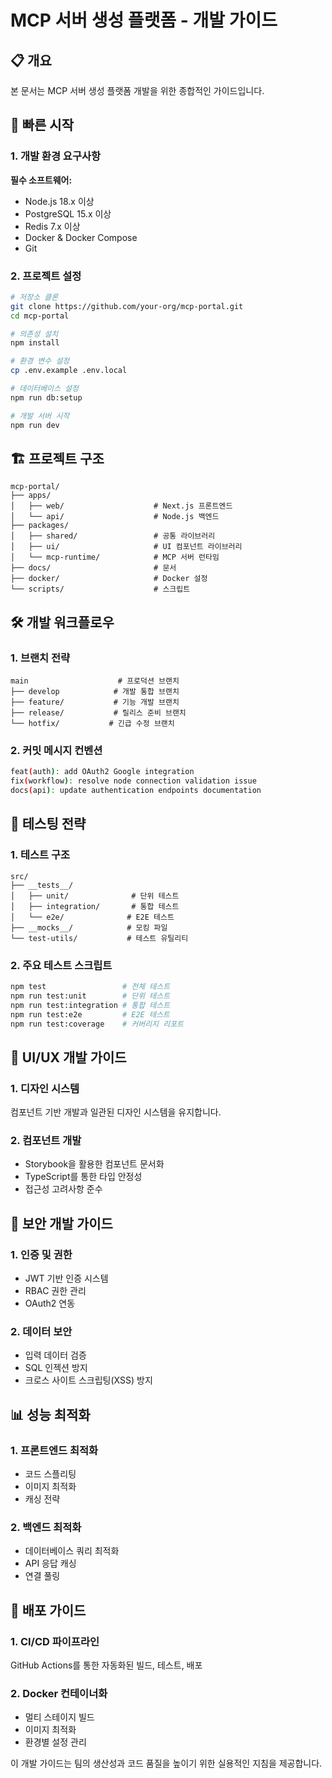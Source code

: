 # MCP 서버 생성 플랫폼 - 개발 가이드

## 📋 개요

본 문서는 MCP 서버 생성 플랫폼 개발을 위한 종합적인 가이드입니다.

## 🚀 빠른 시작

### 1. 개발 환경 요구사항

**필수 소프트웨어:**
- Node.js 18.x 이상
- PostgreSQL 15.x 이상  
- Redis 7.x 이상
- Docker & Docker Compose
- Git

### 2. 프로젝트 설정

```bash
# 저장소 클론
git clone https://github.com/your-org/mcp-portal.git
cd mcp-portal

# 의존성 설치
npm install

# 환경 변수 설정
cp .env.example .env.local

# 데이터베이스 설정
npm run db:setup

# 개발 서버 시작
npm run dev
```

## 🏗️ 프로젝트 구조

```
mcp-portal/
├── apps/
│   ├── web/                    # Next.js 프론트엔드
│   └── api/                    # Node.js 백엔드
├── packages/
│   ├── shared/                 # 공통 라이브러리
│   ├── ui/                     # UI 컴포넌트 라이브러리
│   └── mcp-runtime/            # MCP 서버 런타임
├── docs/                       # 문서
├── docker/                     # Docker 설정
└── scripts/                    # 스크립트
```

## 🛠️ 개발 워크플로우

### 1. 브랜치 전략

```
main                    # 프로덕션 브랜치
├── develop            # 개발 통합 브랜치
├── feature/           # 기능 개발 브랜치
├── release/           # 릴리스 준비 브랜치
└── hotfix/           # 긴급 수정 브랜치
```

### 2. 커밋 메시지 컨벤션

```bash
feat(auth): add OAuth2 Google integration
fix(workflow): resolve node connection validation issue
docs(api): update authentication endpoints documentation
```

## 🧪 테스팅 전략

### 1. 테스트 구조

```
src/
├── __tests__/
│   ├── unit/              # 단위 테스트
│   ├── integration/       # 통합 테스트
│   └── e2e/              # E2E 테스트
├── __mocks__/            # 모킹 파일
└── test-utils/           # 테스트 유틸리티
```

### 2. 주요 테스트 스크립트

```bash
npm test                 # 전체 테스트
npm run test:unit        # 단위 테스트
npm run test:integration # 통합 테스트
npm run test:e2e         # E2E 테스트
npm run test:coverage    # 커버리지 리포트
```

## 🎨 UI/UX 개발 가이드

### 1. 디자인 시스템

컴포넌트 기반 개발과 일관된 디자인 시스템을 유지합니다.

### 2. 컴포넌트 개발

- Storybook을 활용한 컴포넌트 문서화
- TypeScript를 통한 타입 안정성
- 접근성 고려사항 준수

## 🔐 보안 개발 가이드

### 1. 인증 및 권한

- JWT 기반 인증 시스템
- RBAC 권한 관리
- OAuth2 연동

### 2. 데이터 보안

- 입력 데이터 검증
- SQL 인젝션 방지
- 크로스 사이트 스크립팅(XSS) 방지

## 📊 성능 최적화

### 1. 프론트엔드 최적화

- 코드 스플리팅
- 이미지 최적화
- 캐싱 전략

### 2. 백엔드 최적화

- 데이터베이스 쿼리 최적화
- API 응답 캐싱
- 연결 풀링

## 🚀 배포 가이드

### 1. CI/CD 파이프라인

GitHub Actions를 통한 자동화된 빌드, 테스트, 배포

### 2. Docker 컨테이너화

- 멀티 스테이지 빌드
- 이미지 최적화
- 환경별 설정 관리

이 개발 가이드는 팀의 생산성과 코드 품질을 높이기 위한 실용적인 지침을 제공합니다. 